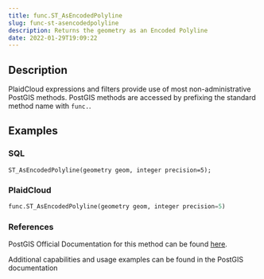 ```yaml
---
title: func.ST_AsEncodedPolyline
slug: func-st-asencodedpolyline
description: Returns the geometry as an Encoded Polyline
date: 2022-01-29T19:09:22
---
```



## Description


PlaidCloud expressions and filters provide use of most non-administrative PostGIS methods. PostGIS methods are accessed by prefixing the standard method name with `func.`.



## Examples


### SQL



```
ST_AsEncodedPolyline(geometry geom, integer precision=5);
```


### PlaidCloud



```python
func.ST_AsEncodedPolyline(geometry geom, integer precision=5)
```


### References


PostGIS Official Documentation for this method can be found [here](https://postgis.net/docs/manual-3.1/ST_AsEncodedPolyline.html).



Additional capabilities and usage examples can be found in the PostGIS documentation

